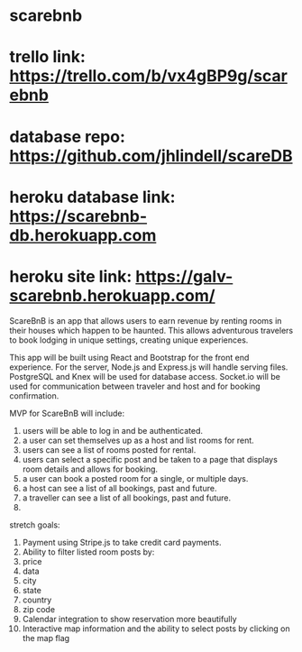 # scarebnb

# trello link: https://trello.com/b/vx4gBP9g/scarebnb
# database repo: https://github.com/jhlindell/scareDB
# heroku database link: https://scarebnb-db.herokuapp.com
# heroku site link: https://galv-scarebnb.herokuapp.com/

ScareBnB is an app that allows users to earn revenue by renting rooms in their houses which happen to be haunted. This allows adventurous travelers to book lodging in unique settings, creating unique experiences.

This app will be built using React and Bootstrap for the front end experience. For the server, Node.js and Express.js will handle serving files. PostgreSQL and Knex will be used for database access. Socket.io will be used for communication between traveler and host and for booking confirmation.

MVP for ScareBnB will include:

1. users will be able to log in and be authenticated.
2. a user can set themselves up as a host and list rooms for rent.
3. users can see a list of rooms posted for rental.
4. users can select a specific post and be taken to a page that displays room   details and allows for booking.
5. a user can book a posted room for a single, or multiple days.
6. a host can see a list of all bookings, past and future.
7. a traveller can see a list of all bookings, past and future.
8.

stretch goals:
1. Payment using Stripe.js to take credit card payments.
2. Ability to filter listed room posts by:
  1. price
  2. data
  3. city
  4. state
  5. country
  6. zip code
3. Calendar integration to show reservation more beautifully
4. Interactive map information and the ability to select posts by clicking on the map flag
